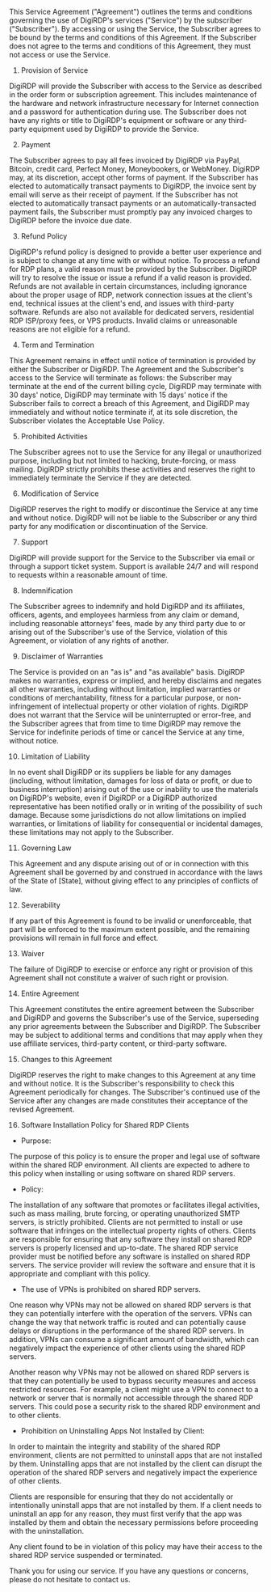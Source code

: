 This Service Agreement ("Agreement") outlines the terms and conditions governing the use of DigiRDP's services ("Service") by the subscriber ("Subscriber"). By accessing or using the Service, the Subscriber agrees to be bound by the terms and conditions of this Agreement. If the Subscriber does not agree to the terms and conditions of this Agreement, they must not access or use the Service.

1. Provision of Service

DigiRDP will provide the Subscriber with access to the Service as described in the order form or subscription agreement. This includes maintenance of the hardware and network infrastructure necessary for Internet connection and a password for authentication during use. The Subscriber does not have any rights or title to DigiRDP's equipment or software or any third-party equipment used by DigiRDP to provide the Service.

2. Payment

The Subscriber agrees to pay all fees invoiced by DigiRDP via PayPal, Bitcoin, credit card, Perfect Money, Moneybookers, or WebMoney. DigiRDP may, at its discretion, accept other forms of payment. If the Subscriber has elected to automatically transact payments to DigiRDP, the invoice sent by email will serve as their receipt of payment. If the Subscriber has not elected to automatically transact payments or an automatically-transacted payment fails, the Subscriber must promptly pay any invoiced charges to DigiRDP before the invoice due date.

3. Refund Policy

DigiRDP's refund policy is designed to provide a better user experience and is subject to change at any time with or without notice. To process a refund for RDP plans, a valid reason must be provided by the Subscriber. DigiRDP will try to resolve the issue or issue a refund if a valid reason is provided. Refunds are not available in certain circumstances, including ignorance about the proper usage of RDP, network connection issues at the client's end, technical issues at the client's end, and issues with third-party software. Refunds are also not available for dedicated servers, residential RDP ISP/proxy fees, or VPS products. Invalid claims or unreasonable reasons are not eligible for a refund.

4. Term and Termination

This Agreement remains in effect until notice of termination is provided by either the Subscriber or DigiRDP. The Agreement and the Subscriber's access to the Service will terminate as follows: the Subscriber may terminate at the end of the current billing cycle, DigiRDP may terminate with 30 days' notice, DigiRDP may terminate with 15 days' notice if the Subscriber fails to correct a breach of this Agreement, and DigiRDP may immediately and without notice terminate if, at its sole discretion, the Subscriber violates the Acceptable Use Policy.

5. Prohibited Activities

The Subscriber agrees not to use the Service for any illegal or unauthorized purpose, including but not limited to hacking, brute-forcing, or mass mailing. DigiRDP strictly prohibits these activities and reserves the right to immediately terminate the Service if they are detected.


6. Modification of Service

DigiRDP reserves the right to modify or discontinue the Service at any time and without notice. DigiRDP will not be liable to the Subscriber or any third party for any modification or discontinuation of the Service.

7. Support

DigiRDP will provide support for the Service to the Subscriber via email or through a support ticket system. Support is available 24/7 and will respond to requests within a reasonable amount of time.

8. Indemnification

The Subscriber agrees to indemnify and hold DigiRDP and its affiliates, officers, agents, and employees harmless from any claim or demand, including reasonable attorneys' fees, made by any third party due to or arising out of the Subscriber's use of the Service, violation of this Agreement, or violation of any rights of another.

9. Disclaimer of Warranties

The Service is provided on an "as is" and "as available" basis. DigiRDP makes no warranties, express or implied, and hereby disclaims and negates all other warranties, including without limitation, implied warranties or conditions of merchantability, fitness for a particular purpose, or non-infringement of intellectual property or other violation of rights. DigiRDP does not warrant that the Service will be uninterrupted or error-free, and the Subscriber agrees that from time to time DigiRDP may remove the Service for indefinite periods of time or cancel the Service at any time, without notice.

10. Limitation of Liability

In no event shall DigiRDP or its suppliers be liable for any damages (including, without limitation, damages for loss of data or profit, or due to business interruption) arising out of the use or inability to use the materials on DigiRDP's website, even if DigiRDP or a DigiRDP authorized representative has been notified orally or in writing of the possibility of such damage. Because some jurisdictions do not allow limitations on implied warranties, or limitations of liability for consequential or incidental damages, these limitations may not apply to the Subscriber.

11. Governing Law

This Agreement and any dispute arising out of or in connection with this Agreement shall be governed by and construed in accordance with the laws of the State of [State], without giving effect to any principles of conflicts of law.

12. Severability

If any part of this Agreement is found to be invalid or unenforceable, that part will be enforced to the maximum extent possible, and the remaining provisions will remain in full force and effect.

13. Waiver

The failure of DigiRDP to exercise or enforce any right or provision of this Agreement shall not constitute a waiver of such right or provision.

14. Entire Agreement

This Agreement constitutes the entire agreement between the Subscriber and DigiRDP and governs the Subscriber's use of the Service, superseding any prior agreements between the Subscriber and DigiRDP. The Subscriber may be subject to additional terms and conditions that may apply when they use affiliate services, third-party content, or third-party software.

15. Changes to this Agreement

DigiRDP reserves the right to make changes to this Agreement at any time and without notice. It is the Subscriber's responsibility to check this Agreement periodically for changes. The Subscriber's continued use of the Service after any changes are made constitutes their acceptance of the revised Agreement.

16. Software Installation Policy for Shared RDP Clients

- Purpose:

The purpose of this policy is to ensure the proper and legal use of software within the shared RDP environment. All clients are expected to adhere to this policy when installing or using software on shared RDP servers.

- Policy:

The installation of any software that promotes or facilitates illegal activities, such as mass mailing, brute forcing, or operating unauthorized SMTP servers, is strictly prohibited.
Clients are not permitted to install or use software that infringes on the intellectual property rights of others.
Clients are responsible for ensuring that any software they install on shared RDP servers is properly licensed and up-to-date.
The shared RDP service provider must be notified before any software is installed on shared RDP servers. The service provider will review the software and ensure that it is appropriate and compliant with this policy.
- The use of VPNs is prohibited on shared RDP servers.

One reason why VPNs may not be allowed on shared RDP servers is that they can potentially interfere with the operation of the servers. VPNs can change the way that network traffic is routed and can potentially cause delays or disruptions in the performance of the shared RDP servers. In addition, VPNs can consume a significant amount of bandwidth, which can negatively impact the experience of other clients using the shared RDP servers.

Another reason why VPNs may not be allowed on shared RDP servers is that they can potentially be used to bypass security measures and access restricted resources. For example, a client might use a VPN to connect to a network or server that is normally not accessible through the shared RDP servers. This could pose a security risk to the shared RDP environment and to other clients.

- Prohibition on Uninstalling Apps Not Installed by Client:

In order to maintain the integrity and stability of the shared RDP environment, clients are not permitted to uninstall apps that are not installed by them. Uninstalling apps that are not installed by the client can disrupt the operation of the shared RDP servers and negatively impact the experience of other clients.

Clients are responsible for ensuring that they do not accidentally or intentionally uninstall apps that are not installed by them. If a client needs to uninstall an app for any reason, they must first verify that the app was installed by them and obtain the necessary permissions before proceeding with the uninstallation.

Any client found to be in violation of this policy may have their access to the shared RDP service suspended or terminated.


Thank you for using our service. If you have any questions or concerns, please do not hesitate to contact us.